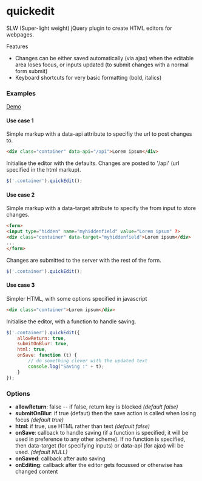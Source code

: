 # quickedit
SLW (Super-light weight) jQuery plugin to create HTML editors for webpages. 

Features

- Changes can be either saved automatically (via ajax) when the editable area loses focus, or inputs updated (to submit changes with a normal form submit)
- Keyboard shortcuts for very basic formatting (bold, italics)

### Examples

<a href="https://meccamedialight.com.au/demo/quickedit/demo.html">Demo </a>

#### Use case 1

Simple markup with a data-api attribute to specifiy the  url to post changes to.

```html
<div class="container" data-api="/api">Lorem ipsum</div>
```

Initialise the editor with the defaults. Changes are posted to '/api' (url specified in the html markup). 

```javascript
$('.container').quickEdit();
```

#### Use case 2

Simple markup with a data-target attribute to specify the from input to store changes. 

```html
<form>
<input type="hidden" name="myhiddenfield" value="Lorem ipsum" ?>
<div class="container" data-target="myhiddenfield">Lorem ipsum</div>
...
</form>
```

Changes are submitted to the server with the rest of the form. 

```javascript
$('.container').quickEdit();
```

#### Use case 3

Simpler HTML, with some options specified in javascript

```html
<div class="container">Lorem ipsum</div>
```

Initialise the editor, with a function to handle saving.

```javascript
$('.container').quickEdit({
	allowReturn: true,
	submitOnBlur: true,
	html: true,
	onSave: function (t) {
		// do something clever with the updated text
		console.log("Saving :" + t);
	}
});
```

### Options

- **allowReturn**: false -- if false, return key is blocked  *(default false)*
- **submitOnBlur**: if true (defaut) then the save action is called when losing focus  *(default true)*
- **html**:  if true, use HTML rather than text *(default false)*
- **onSave**: callback to handle saving (if a function is specified, it will be used in preference to any other scheme). If no function is specified, then data-target (for specifying inputs) or data-api (for ajax) will be used. *(default NULL)*
- **onSaved**: callback after auto saving
- **onEditing**: callback after the editor gets focussed or otherwise has changed content
